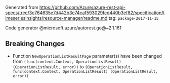 Generated from https://github.com/Azure/azure-rest-api-specs/tree/3c764635e7d442b3e74caf593029fcd440b3ef82/specification/timeseriesinsights/resource-manager/readme.md tag: `package-2017-11-15`

Code generator @microsoft.azure/autorest.go@~2.1.161

## Breaking Changes

- Function `NewOperationListResultPage` parameter(s) have been changed from `(func(context.Context, OperationListResult) (OperationListResult, error))` to `(OperationListResult, func(context.Context, OperationListResult) (OperationListResult, error))`
